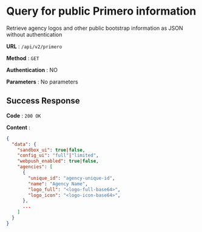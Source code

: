 # Query for public Primero information

Retrieve agency logos and other public bootstrap information as JSON without authentication

**URL** : `/api/v2/primero`

**Method** : `GET`

**Authentication** : NO

**Parameters** : No parameters

## Success Response

**Code** : `200 OK`

**Content** :

```json
{
  "data": {
    "sandbox_ui": true|false,
    "config_ui": "full"|"limited",
    "webpush_enabled": true|false,
    "agencies": [
      {
        "unique_id": "agency-unique-id",
        "name": "Agency Name",
        "logo_full": "<logo-full-base64>",
        "logo_icon": "<logo-icon-base64>",
      },
      ...
    ]
  }
}
```
